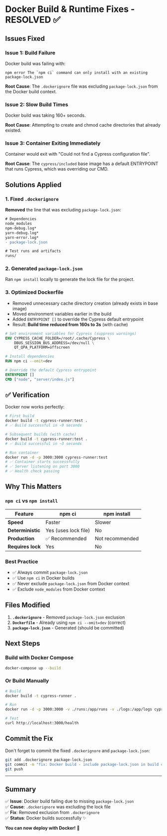 # Docker Build & Runtime Fixes - RESOLVED ✅

## Issues Fixed

### Issue 1: Build Failure
Docker build was failing with:
```
npm error The `npm ci` command can only install with an existing package-lock.json
```

**Root Cause**: The `.dockerignore` file was excluding `package-lock.json` from the Docker build context.

### Issue 2: Slow Build Times
Docker build was taking 160+ seconds.

**Root Cause**: Attempting to create and chmod cache directories that already existed.

### Issue 3: Container Exiting Immediately
Container would exit with "Could not find a Cypress configuration file".

**Root Cause**: The `cypress/included` base image has a default ENTRYPOINT that runs Cypress, which was overriding our CMD.

## Solutions Applied

### 1. Fixed `.dockerignore`
**Removed** the line that was excluding `package-lock.json`:

```diff
# Dependencies
node_modules
npm-debug.log*
yarn-debug.log*
yarn-error.log*
- package-lock.json

# Test runs and artifacts
runs/
```

### 2. Generated `package-lock.json`
Ran `npm install` locally to generate the lock file for the project.

### 3. Optimized Dockerfile
- Removed unnecessary cache directory creation (already exists in base image)
- Moved environment variables earlier in the build
- Added `ENTRYPOINT []` to override the Cypress default entrypoint
- Result: **Build time reduced from 160s to 3s** (with cache)

```dockerfile
# Set environment variables for Cypress (suppress warnings)
ENV CYPRESS_CACHE_FOLDER=/root/.cache/Cypress \
    DBUS_SESSION_BUS_ADDRESS=/dev/null \
    QT_QPA_PLATFORM=offscreen

# Install dependencies
RUN npm ci --omit=dev

# Override the default Cypress entrypoint
ENTRYPOINT []
CMD ["node", "server/index.js"]
```

## ✅ Verification

Docker now works perfectly:

```bash
# First build
docker build -t cypress-runner:test .
# ✅ Build successful in ~9 seconds

# Subsequent builds (with cache)
docker build -t cypress-runner:test .
# ✅ Build successful in ~3 seconds

# Run container
docker run -d -p 3000:3000 cypress-runner:test
# ✅ Container starts successfully
# ✅ Server listening on port 3000
# ✅ Health check passing
```

## Why This Matters

### `npm ci` vs `npm install`

| Feature | npm ci | npm install |
|---------|--------|-------------|
| **Speed** | Faster | Slower |
| **Deterministic** | Yes (uses lock file) | No |
| **Production** | ✅ Recommended | Not recommended |
| **Requires lock** | Yes | No |

### Best Practice
- ✅ Always commit `package-lock.json`
- ✅ Use `npm ci` in Docker builds
- ✅ Never exclude `package-lock.json` from Docker context
- ✅ Exclude `node_modules` from Docker context

## Files Modified

1. **`.dockerignore`** - Removed `package-lock.json` exclusion
2. **`Dockerfile`** - Already using `npm ci --omit=dev` (correct)
3. **`package-lock.json`** - Generated (should be committed)

## Next Steps

### Build with Docker Compose
```bash
docker-compose up --build
```

### Or Build Manually
```bash
# Build
docker build -t cypress-runner .

# Run
docker run -d -p 3000:3000 -v ./runs:/app/runs -v ./logs:/app/logs cypress-runner

# Test
curl http://localhost:3000/health
```

## Commit the Fix

Don't forget to commit the fixed `.dockerignore` and `package-lock.json`:

```bash
git add .dockerignore package-lock.json
git commit -m "fix: Docker build - include package-lock.json in build context"
git push
```

---

## Summary

✅ **Issue**: Docker build failing due to missing `package-lock.json`  
✅ **Cause**: `.dockerignore` was excluding the lock file  
✅ **Fix**: Removed exclusion from `.dockerignore`  
✅ **Status**: Docker builds successfully ✨

**You can now deploy with Docker!** 🚀
